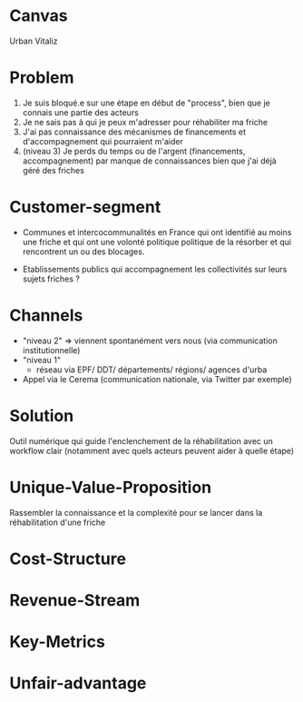 # Canvas
Urban Vitaliz

# Problem

1. Je suis bloqué.e sur une étape en début de "process", bien que je connais une partie des acteurs
2. Je ne sais pas à qui je peux m'adresser pour réhabiliter ma friche
3. J'ai pas connaissance des mécanismes de financements et d'accompagnement qui pourraient m'aider
4. (niveau 3) Je perds du temps ou de l'argent (financements, accompagnement) par manque de connaissances bien que j'ai déjà géré des friches

<!--

- Est-ce qu'il faut chercher à aider les collectivités une fois que l'usage est arrête ou est-ce qu'on se laisse le droit de réinterrorger l'usage ?
- Est-ce qu'il y a matière à flécher des acteurs en amont du choix d'usage ?

-->

# Customer-segment

- Communes et intercocommunalités en France qui ont identifié au moins une friche et qui ont une volonté politique politique de la résorber et qui rencontrent un ou des blocages.

<!--
Par ordre de priorité :

1. Collectivités qui a déjà "fait des trucs" (recherches, contacts...) et rencontre un point de blocage spécifique à un moment donné (collectivités "niveau 2")
2. Collectivité novice qui ne sait pas par où s'y prendre, aucune ressource ni connaissance (collectivités "niveau 1")
3. Collectivités qui a déjà géré une ou des friches, mais voudrait gagner en efficacité (méthode, financements etc.) (collectivités "niveau 3")

--> 

- Etablissements publics qui accompagnement les collectivités sur leurs sujets friches ?

# Channels

- "niveau 2" => viennent spontanément vers nous (via communication institutionnelle)
- "niveau 1"
    - réseau via EPF/ DDT/ départements/ régions/ agences d'urba
- Appel via le Cerema (communication nationale, via Twitter par exemple)


# Solution

Outil numérique qui guide l'enclenchement de la réhabilitation avec un workflow clair (notamment avec quels acteurs peuvent aider à quelle étape)


# Unique-Value-Proposition

Rassembler la connaissance et la complexité pour se lancer dans la réhabilitation d'une friche


# Cost-Structure


# Revenue-Stream


# Key-Metrics


# Unfair-advantage

